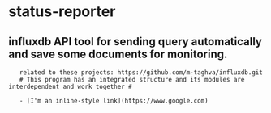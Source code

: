 # status-reporter
<h2>influxdb API tool for sending query automatically and save some documents for monitoring.</h2> 

       related to these projects: https://github.com/m-taghva/influxdb.git
       # This program has an integrated structure and its modules are interdependent and work together #
      
       - [I'm an inline-style link](https://www.google.com)
      

